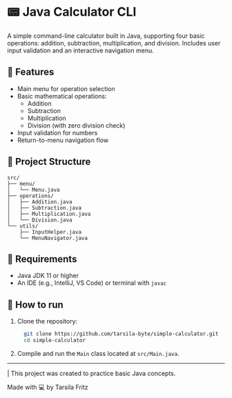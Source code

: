 # 📟 Java Calculator CLI

A simple command-line calculator built in Java, supporting four basic operations: addition, subtraction, multiplication, and division. Includes user input validation and an interactive navigation menu.

## 📌 Features
- Main menu for operation selection
- Basic mathematical operations:
  - Addition
  - Subtraction
  - Multiplication
  - Division (with zero division check)
- Input validation for numbers
- Return-to-menu navigation flow

## 📁 Project Structure

```text
src/
├── menu/
│   └── Menu.java
├── operations/
│   ├── Addition.java
│   ├── Subtraction.java
│   ├── Multiplication.java
│   └── Division.java
└── utils/
    ├── InputHelper.java
    └── MenuNavigator.java
```

## 🧪 Requirements
- Java JDK 11 or higher
- An IDE (e.g., IntelliJ, VS Code) or terminal with ```javac```

## 🚀 How to run
1. Clone the repository:
   ```bash
     git clone https://github.com/tarsila-byte/simple-calculator.git
     cd simple-calculator
   ```
2. Compile and run the `Main` class located at `src/Main.java`.

---
| This project was created to practice basic Java concepts.

Made with 💻 by Tarsila Fritz
